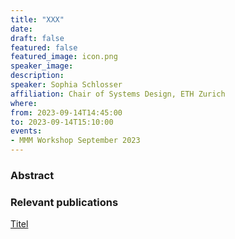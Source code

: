 ```yaml
---
title: "XXX"
date:
draft: false
featured: false
featured_image: icon.png
speaker_image:
description:
speaker: Sophia Schlosser
affiliation: Chair of Systems Design, ETH Zurich 
where:
from: 2023-09-14T14:45:00
to: 2023-09-14T15:10:00
events:
- MMM Workshop September 2023
---
```


### Abstract


### Relevant publications 

[Titel](Leifeld.pdf)
